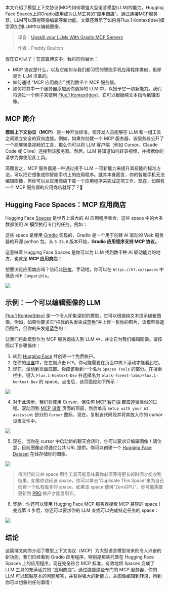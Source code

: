 <!--
title: 用Gradio MCP服务器提升你的LLM
cover: https://res.cloudinary.com/dkrpg71cx/image/upload/v1752216364/ghk8ulubztike8lig7sd.png
summary: 本文介绍了模型上下文协议(MCP)如何增强大型语言模型(LLM)的能力。Hugging Face Spaces上的Gradio应用成为LLM工具的“应用商店”。通过连接MCP服务器，LLM可以获得图像编辑等新功能。文章还展示了如何将Flux.1 Kontext[dev]模型添加到LLM中以编辑图像。
-->

本文介绍了模型上下文协议(MCP)如何增强大型语言模型(LLM)的能力。Hugging Face Spaces上的Gradio应用成为LLM工具的“应用商店”。通过连接MCP服务器，LLM可以获得图像编辑等新功能。文章还展示了如何将Flux.1 Kontext[dev]模型添加到LLM中以编辑图像。

> 译自：[Upskill your LLMs With Gradio MCP Servers](https://huggingface.co/blog/gradio-mcp-servers)
> 
> 作者：Freddy Boulton

现在它可以了！在这篇博文中，我将向你展示：

*   MCP 协议是什么，以及它如何与我们都习惯的智能手机应用程序类似，但却是为 LLM 准备的。
*   如何通过 “MCP 应用商店” 找到数千个 MCP 服务器。
*   如何将其中一个服务器添加到你选择的 LLM 中，以授予它一项新能力。我们将通过一个例子来使用 [Flux.1 Kontext[dev]](https://huggingface.co/spaces/black-forest-labs/FLUX.1-Kontext-Dev)，它可以根据纯文本指令编辑图像。

## MCP 简介

**模型上下文协议（MCP）** 是一种开放标准，使开发人员能够在 LLM 和一组工具之间建立安全的双向连接。例如，如果你创建一个 MCP 服务器，该服务器公开了一个能够转录视频的工具，那么你可以将 LLM 客户端（例如 Cursor、Claude Code 或 Cline）连接到该服务器。然后，LLM 将知道如何转录视频，并根据你的请求为你使用此工具。

简而言之，MCP 服务器是一种通过授予 LLM 一项新能力来提升其技能的标准方法。可以把它想象成你智能手机上的应用程序。就其本身而言，你的智能手机无法编辑图像，但你可以从应用商店下载一个应用程序来完成这项工作。现在，如果有一个 MCP 服务器的应用商店就好了？🤔

## Hugging Face Spaces：MCP 应用商店

Hugging Face [Spaces](https://hf.co/spaces) 是世界上最大的 AI 应用程序集合。这些 space 中的大多数都使用 AI 模型执行专门的任务。例如：

这些 space 是使用 [Gradio](https://gradio.app) 实现的，Gradio 是一个用于创建 AI 驱动的 Web 服务器的开源 python 包。从 `5.28.0` 版本开始，**Gradio 应用程序支持 MCP 协议。**

这意味着 Hugging Face Spaces 是你可以为 LLM 找到数千种 AI 驱动能力的地方，也就是 **MCP 应用商店！**

想要浏览应用商店吗？访问此[链接](https://huggingface.co/spaces?filter=mcp-server)。手动地，你可以在 `https://hf.co/spaces` 中筛选 `MCP Compatible`。

![](https://res.cloudinary.com/dkrpg71cx/image/upload/v1752213782/sv7qtamhnreanyfc12sx.png)

## 示例：一个可以编辑图像的 LLM

[Flux.1 Kontext[dev]](https://huggingface.co/spaces/black-forest-labs/FLUX.1-Kontext-Dev) 是一个令人印象深刻的模型，它可以根据纯文本提示编辑图像。例如，如果你要求它“把我的头发染成蓝色”并上传一张你的照片，该模型将返回照片，但你的头发是蓝色的！

让我们将此模型作为 MCP 服务器插入到 LLM 中，并让它为我们编辑图像。请按照以下步骤操作：

1.  转到 [Hugging Face](https://huggingface.co/welcome) 并创建一个免费帐户。
2.  在你的[设置](https://huggingface.co/settings/profile)中，在左侧点击 `MCP`。你可能需要在页面中向下滚动才能看到它。
3.  现在，滚动到页面底部。你应该看到一个名为 `Spaces Tools` 的部分。在搜索栏中，键入 `Flux.1-Kontext-Dev` 并选择名为 `black-forest-labs/Flux.1-Kontext-Dev` 的 space。点击后，该页面应如下所示：

![](https://res.cloudinary.com/dkrpg71cx/image/upload/v1752213874/cfrzagkjktmewny3spbz.png)

4.  对于此演示，我们将使用 Cursor，但任何 [MCP 客户端](https://github.com/punkpeye/awesome-mcp-clients) 都应遵循类似的过程。滚动回到 [MCP 设置](https://huggingface.co/settings/mcp) 页面的顶部，然后单击 `Setup with your AI assistant` 部分的 `Cursor` 图标。现在，复制该代码段并将其放入你的 cursor 设置文件中。

![](https://res.cloudinary.com/dkrpg71cx/image/upload/v1752217246/m2ynyhxffvzli45beory.png)

5.  现在，当你在 cursor 中启动新的聊天会话时，你可以要求它编辑图像！请注意，目前图像必须通过公共 URL 提供。你可以创建一个 [Hugging Face Dataset](https://huggingface.co/datasets) 在线存储你的图像。

![](https://res.cloudinary.com/dkrpg71cx/image/upload/v1752217542/lx2gkp1cyi7zp2r1nkgv.png)

> 将流行的公共 space 用作工具可能意味着你必须等待更长的时间才能收到结果。如果你访问该 space，你可以单击“Duplicate This Space”来为自己创建一个私有版本的 space。如果该 space 使用“ZeroGPU”，你可能需要更新到 [PRO](https://huggingface.co/settings/billing/subscription) 帐户才能复制它。

6.  奖励：你还可以使用 Hugging Face MCP 服务器搜索 MCP 兼容的 space！完成第 4 步后，你还可以要求你的 LLM 查找可以完成特定任务的 space：

![](https://res.cloudinary.com/dkrpg71cx/image/upload/v1752217637/tmqv60rc91y9coheaerx.png)

## 结论

这篇博文向你介绍了模型上下文协议（MCP）为大型语言模型带来的令人兴奋的新功能。我们已经看到 Gradio 应用程序，特别是那些托管在 Hugging Face Spaces 上的应用程序，现在完全符合 MCP 标准，有效地将 Spaces 变成了 LLM 工具的充满活力的 “应用商店”。通过连接这些专门的 MCP 服务器，你的 LLM 可以超越基本的问题解答，并获得强大的新能力，从图像编辑到转录，再到你可以想象的任何事情！
